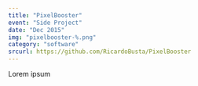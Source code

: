 ```yaml
---
title: "PixelBooster"
event: "Side Project"
date: "Dec 2015"
img: "pixelbooster-%.png"
category: "software"
srcurl: https://github.com/RicardoBusta/PixelBooster
---
```

Lorem ipsum